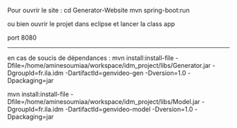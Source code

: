 Pour ouvrir le site : 
cd Generator-Website
 mvn spring-boot:run

ou bien ouvrir le projet dans eclipse et lancer la class app

port 8080

----
en cas de soucis de dépendances : 
 mvn install:install-file -Dfile=/home/aminesoumiaa/workspace/idm_project/libs/Generator.jar -DgroupId=fr.ila.idm -DartifactId=genvideo-gen -Dversion=1.0 -Dpackaging=jar

mvn install:install-file -Dfile=/home/aminesoumiaa/workspace/idm_project/libs/Model.jar -DgroupId=fr.ila.idm -DartifactId=genvideo-model -Dversion=1.0 -Dpackaging=jar
